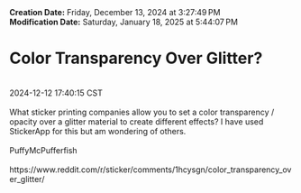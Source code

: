 <div><b>Creation Date:</b> Friday, December 13, 2024 at 3:27:49 PM<br></div>
<div><b>Modification Date:</b> Saturday, January 18, 2025 at 5:44:07 PM<br></div>
<div><h1>Color Transparency Over Glitter?</h1></div>
<div><br></div>
<div> 2024-12-12 17:40:15 CST</div>
<div><br></div>
<div>What sticker printing companies allow you to set a color transparency / opacity over a glitter material to create different effects? I have used StickerApp for this but am wondering of others.</div>
<div><br></div>
<div>PuffyMcPufferfish </div>
<div><br></div>
<div>https://www.reddit.com/r/sticker/comments/1hcysgn/color_transparency_over_glitter/</div>

